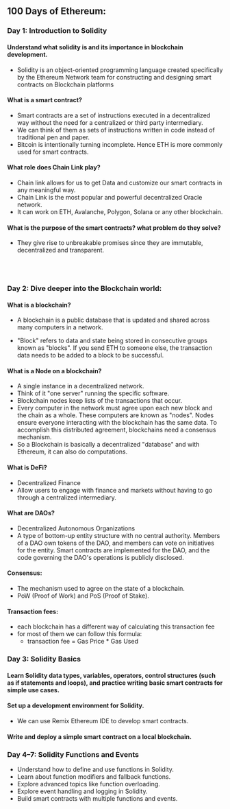 ## 100 Days of Ethereum:

### Day 1: Introduction to Solidity

#### Understand what solidity is and its importance in blockchain development.

- Solidity is an object-oriented programming language created specifically by the Ethereum Network team for constructing and designing smart contracts on Blockchain platforms

#### What is a smart contract?

- Smart contracts are a set of instructions executed in a decentralized way without the need for a centralized or third party intermediary.
- We can think of them as sets of instructions written in code instead of traditional pen and paper.
- Bitcoin is intentionally turning incomplete. Hence ETH is more commonly used for smart contracts.

#### What role does Chain Link play?

- Chain link allows for us to get Data and customize our smart contracts in any meaningful way.
- Chain Link is the most popular and powerful decentralized Oracle network.
- It can work on ETH, Avalanche, Polygon, Solana or any other blockchain.

#### What is the purpose of the smart contracts? what problem do they solve?

- They give rise to unbreakable promises since they are immutable, decentralized and transparent.

<br>
<br>

### Day 2: Dive deeper into the Blockchain world:

#### What is a blockchain?

- A blockchain is a public database that is updated and shared across many computers in a network.

- "Block" refers to data and state being stored in consecutive groups known as "blocks". If you send ETH to someone else, the transaction data needs to be added to a block to be successful.

#### What is a Node on a blockchain?

- A single instance in a decentralized network.
- Think of it "one server" running the specific software.
- Blockchain nodes keep lists of the transactions that occur.
- Every computer in the network must agree upon each new block and the chain as a whole. These computers are known as "nodes". Nodes ensure everyone interacting with the blockchain has the same data. To accomplish this distributed agreement, blockchains need a consensus mechanism.
- So a Blockchain is basically a decentralized "database" and with Ethereum, it can also do computations.

#### What is DeFi?

- Decentralized Finance
- Allow users to engage with finance and markets without having to go through a centralized intermediary.

#### What are DAOs?

- Decentralized Autonomous Organizations
- A type of bottom-up entity structure with no central authority. Members of a DAO own tokens of the DAO, and members can vote on initiatives for the entity. Smart contracts are implemented for the DAO, and the code governing the DAO's operations is publicly disclosed.

#### Consensus:

- The mechanism used to agree on the state of a blockchain.
- PoW (Proof of Work) and PoS (Proof of Stake).

#### Transaction fees:

- each blockchain has a different way of calculating this transaction fee
- for most of them we can follow this formula:
  - transaction fee = Gas Price \* Gas Used

### Day 3: Solidity Basics

#### Learn Solidity data types, variables, operators, control structures (such as if statements and loops), and practice writing basic smart contracts for simple use cases.

#### Set up a development environment for Solidity.

- We can use Remix Ethereum IDE to develop smart contracts.

#### Write and deploy a simple smart contract on a local blockchain.

### Day 4–7: Solidity Functions and Events

- Understand how to define and use functions in Solidity.
- Learn about function modifiers and fallback functions.
- Explore advanced topics like function overloading.
- Explore event handling and logging in Solidity.
- Build smart contracts with multiple functions and events.
